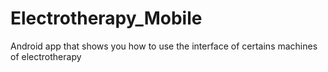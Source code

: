 # Electrotherapy_Mobile
 Android app that shows you how to use the interface of certains machines of electrotherapy
